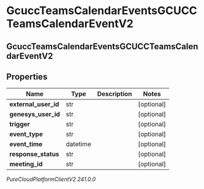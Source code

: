 # GcuccTeamsCalendarEventsGCUCCTeamsCalendarEventV2

## GcuccTeamsCalendarEventsGCUCCTeamsCalendarEventV2

## Properties

|Name | Type | Description | Notes|
|------------ | ------------- | ------------- | -------------|
| **external_user_id** | str |  | [optional] |
| **genesys_user_id** | str |  | [optional] |
| **trigger** | str |  | [optional] |
| **event_type** | str |  | [optional] |
| **event_time** | datetime |  | [optional] |
| **response_status** | str |  | [optional] |
| **meeting_id** | str |  | [optional] |



_PureCloudPlatformClientV2 241.0.0_
